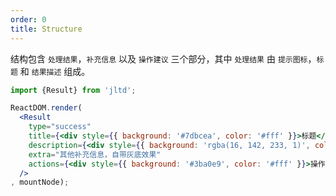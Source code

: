 ```yaml
---
order: 0
title: Structure
---
```


结构包含 `处理结果`，`补充信息` 以及 `操作建议` 三个部分，其中 `处理结果` 由 `提示图标`，`标题` 和 `结果描述` 组成。

````jsx
import {Result} from 'jltd';

ReactDOM.render(
  <Result
    type="success"
    title={<div style={{ background: '#7dbcea', color: '#fff' }}>标题</div>}
    description={<div style={{ background: 'rgba(16, 142, 233, 1)', color: '#fff' }}>结果描述</div>}
    extra="其他补充信息，自带灰底效果"
    actions={<div style={{ background: '#3ba0e9', color: '#fff' }}>操作建议，一般放置按钮组</div>}
  />
, mountNode);
````
